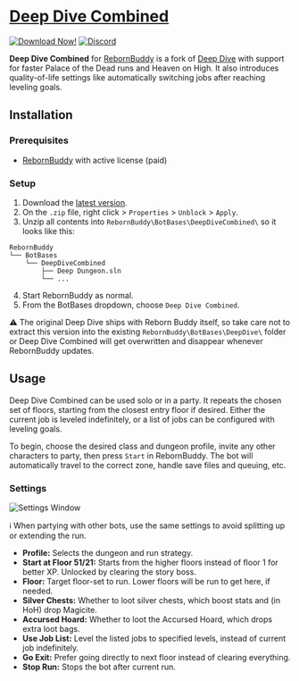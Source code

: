 # [Deep Dive Combined][0]

[![Download Now!][1]][2]
[![Discord][3]][4]

**Deep Dive Combined** for [RebornBuddy][5] is a fork of [Deep Dive][6] with support for faster Palace of the Dead runs and Heaven on High. It also introduces quality-of-life settings like automatically switching jobs after reaching leveling goals.

## Installation

### Prerequisites

 * [RebornBuddy][5] with active license (paid)

### Setup

 1. Download the [latest version][2].
 2. On the `.zip` file, right click > `Properties` > `Unblock` > `Apply`.
 3. Unzip all contents into `RebornBuddy\BotBases\DeepDiveCombined\` so it looks like this:
```
RebornBuddy
└── BotBases
    └── DeepDiveCombined
        ├── Deep Dungeon.sln
        └── ...
```
 4. Start RebornBuddy as normal.
 5. From the BotBases dropdown, choose `Deep Dive Combined`.

⚠️ The original Deep Dive ships with Reborn Buddy itself, so take care not to extract this version into the existing `RebornBuddy\BotBases\DeepDive\` folder or Deep Dive Combined will get overwritten and disappear whenever RebornBuddy updates.

## Usage

Deep Dive Combined can be used solo or in a party. It repeats the chosen set of floors, starting from the closest entry floor if desired. Either the current job is leveled indefinitely, or a list of jobs can be configured with leveling goals.

To begin, choose the desired class and dungeon profile, invite any other characters to party, then press `Start` in RebornBuddy. The bot will automatically travel to the correct zone, handle save files and queuing, etc.

### Settings

![Settings Window](https://i.imgur.com/bd1FIYf.png)

ℹ️ When partying with other bots, use the same settings to avoid splitting up or extending the run.

 * **Profile:** Selects the dungeon and run strategy.
 * **Start at Floor 51/21:** Starts from the higher floors instead of floor 1 for better XP. Unlocked by clearing the story boss.
 * **Floor:** Target floor-set to run. Lower floors will be run to get here, if needed.
 * **Silver Chests:** Whether to loot silver chests, which boost stats and (in HoH) drop Magicite.
 * **Accursed Hoard:** Whether to loot the Accursed Hoard, which drops extra loot bags.
 * **Use Job List:** Level the listed jobs to specified levels, instead of current job indefinitely.
 * **Go Exit:** Prefer going directly to next floor instead of clearing everything.
 * **Stop Run:** Stops the bot after current run.

[0]: https://github.com/nt153133/DeepDive "Deep Dive Combined on GitHub"
[1]: https://img.shields.io/badge/-DOWNLOAD-success
[2]: https://github.com/nt153133/DeepDive/archive/master.zip "Download"
[3]: https://img.shields.io/badge/DISCORD-7389D8?logo=discord&logoColor=ffffff&labelColor=6A7EC2
[4]: https://discord.gg/bmgCq39 "Discord"
[5]: https://www.rebornbuddy.com/ "RebornBuddy"
[6]: https://github.com/zzi-zzi-zzi/DeepDive "Deep Dive"
